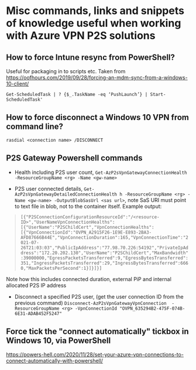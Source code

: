 # Misc commands, links and snippets of knowledge useful when working with Azure VPN P2S solutions

## How to force Intune resync from PowerShell?

Useful for packaging in to scripts etc. Taken from https://oofhours.com/2019/09/28/forcing-an-mdm-sync-from-a-windows-10-client/

`Get-ScheduledTask | ? {$_.TaskName -eq ‘PushLaunch’} | Start-ScheduledTask'`

## How to force disconnect a Windows 10 VPN from command line?

`rasdial <connection name> /DISCONNECT`

## P2S Gateway Powershell commands

- Health including P2S user count, `Get-AzP2sVpnGatewayConnectionHealth -ResourceGroupName <rg> -Name <gw-name>`

- P2S user connected details, `Get-AzP2sVpnGatewayDetailedConnectionHealth h -ResourceGroupName <rg> -Name <gw-name> -OutputBlobSasUrl <sas url>`, note SaS URI must point to text file in blob, not to the container itself. Example output:

> `[{"P2SConnectionConfigurationResourceId":"/<resource-ID>","UserNameVpnConnectionHealths":[{"UserName":"P2SChildCert","VpnConnectionHealths":[{"VpnConnectionId":"OVPN_A2915F26-1E9E-E893-2BA3-AFD87666B44E","VpnConnectionDuration":165,"VpnConnectionTime":"2021-07-26T21:03:03","PublicIpAddress":"77.98.70.226:54192","PrivateIpAddress":"172.20.202.130","UserName":"P2SChildCert","MaxBandwidth":39000000,"EgressPacketsTransferred":9,"EgressBytesTransferred":351,"IngressPacketsTransferred":29,"IngressBytesTransferred":6660,"MaxPacketsPerSecond":1}]}]}]`

Note how this includes connected duration, external PiP and internal allocated P2S IP address

- Disconnect a specified P2S user, (get the user connection ID from the previous command) `Disconnect-AzP2sVpnGatewayVpnConnection  -ResourceGroupName <rg> -VpnConnectionId "OVPN_635294B2-475F-074B-6E31-ADAB452F5247"`

## Force tick the "connect automatically" tickbox in Windows 10, via PowerShell

https://powers-hell.com/2020/11/28/set-your-azure-vpn-connections-to-connect-automatically-with-powershell/


